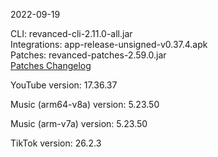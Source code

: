 2022-09-19
  
CLI: revanced-cli-2.11.0-all.jar  
Integrations: app-release-unsigned-v0.37.4.apk  
Patches: revanced-patches-2.59.0.jar  
[Patches Changelog](https://github.com/revanced/revanced-patches/releases/tag/v2.59.0)  

YouTube version: 17.36.37  

Music (arm64-v8a) version: 5.23.50  

Music (arm-v7a) version: 5.23.50  

TikTok version: 26.2.3  
